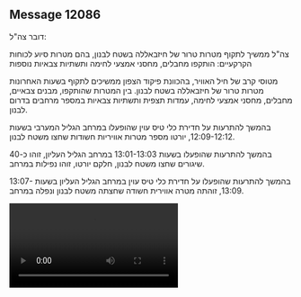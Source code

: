 ## Message 12086

דובר צה"ל:

צה"ל ממשיך לתקוף מטרות טרור של חיזבאללה בשטח לבנון, בהם מטרות סיוע לכוחות הקרקעיים: הותקפו מחבלים, מחסני אמצעי לחימה ותשתיות צבאיות נוספות

מטוסי קרב של חיל האוויר, בהכוונת פיקוד הצפון ממשיכים לתקוף בשעות האחרונות מטרות טרור של חיזבאללה בשטח לבנון. בין המטרות שהותקפו, מבנים צבאיים, מחבלים, מחסני אמצעי לחימה, עמדות תצפית ותשתיות צבאיות במספר מרחבים בדרום לבנון.

בהמשך להתרעות על חדירת כלי טיס עוין שהופעלו במרחב הגליל המערבי בשעות 12:09-12:12, יורטו מספר מטרות אוויריות חשודות שחצו משטח לבנון.

בהמשך להתרעות שהופעלו בשעות 13:01-13:03 במרחב הגליל העליון, זוהו כ-40 שיגורים שחצו משטח לבנון, חלקם יורטו, זוהו נפילות במרחב.

בהמשך להתרעות שהופעלו על חדירת כלי טיס עוין במרחב הגליל העליון בשעות 13:07-13:09, זוהתה מטרה אווירית חשודה שחצתה משטח לבנון ונפלה במרחב.

![Video](https://data.iron-swords.co.il/2024/October/02/https://data.iron-swords.co.il/2024/October/02/12086/12086_media.mp4)
